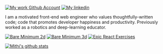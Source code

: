 [![My work Github Account](https://img.shields.io/badge/other%20github-@mithi(dash)aeronology-orange.svg?logo=github&color=3CAC3B)](https://github.com/mithi-aeronology) [![My linkedin](https://img.shields.io/badge/LinkedIn-minimithi-orange.svg?logo=linkedin&color=darkblue)](http://linkedin.com/in/minimithi)


I am a motivated front-end web engineer who values thoughtfully-written code; code that promotes developer happiness and productivity. Previously worked as a robotics and deep-learning educator. 

[![Bare Minimum 2d](https://img.shields.io/badge/npm%20-BareMinimum%202d-orange.svg?logo=npm&color=ee5253)](https://github.com/mithi/bare-minimum-2d)
[![Bare Minimum 3d](https://img.shields.io/badge/npm%20-BareMinimum%203d-orange.svg?logo=npm&color=ee5253)](https://github.com/mithi/bare-minimum-3d)
[![Epic React Exercises](https://img.shields.io/badge/Epic%20-React%20Exercises-orange.svg?logo=react&color=0abde3)](https://github.com/mithi/epic-react-exercises)

[![Mithi's github stats][stats]][hexapod]

[stats]: https://github-readme-stats.vercel.app/api?username=mithi&show_icons=true&count_private=false&theme=radical&hide=issues,commits
[hexapod]: https://hexapod.netlify.app/

<!--
**mithi/mithi** is a ✨ _special_ ✨ repository because its `README.md` (this file) appears on your GitHub profile.

Here are some ideas to get you started:

- 🔭 I’m currently working on ...
- 🌱 I’m currently learning ...
- 👯 I’m looking to collaborate on ...
- 🤔 I’m looking for help with ...
- 💬 Ask me about ...
- 📫 How to reach me: ...
- 😄 Pronouns: ...
- ⚡ Fun fact: ...
-->

